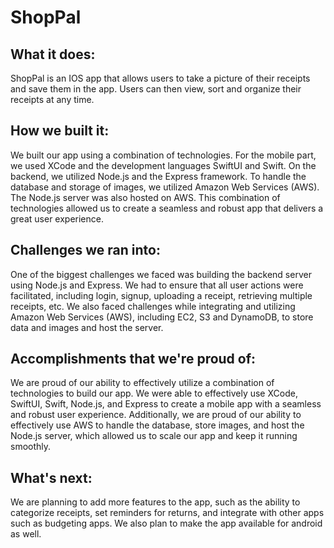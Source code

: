 # ShopPal

## What it does:
ShopPal is an IOS app that allows users to take a picture of their receipts and save them in the app. Users can then view, sort and organize their receipts at any time.

## How we built it: 
We built our app using a combination of technologies. For the mobile part, we used XCode and the development languages SwiftUI and Swift. On the backend, we utilized Node.js and the Express framework. To handle the database and storage of images, we utilized Amazon Web Services (AWS). The Node.js server was also hosted on AWS. This combination of technologies allowed us to create a seamless and robust app that delivers a great user experience.

## Challenges we ran into: 
One of the biggest challenges we faced was building the backend server using Node.js and Express. We had to ensure that all user actions were facilitated, including login, signup, uploading a receipt, retrieving multiple receipts, etc. We also faced challenges while integrating and utilizing Amazon Web Services (AWS), including EC2, S3 and DynamoDB, to store data and images and host the server.

## Accomplishments that we're proud of: 
We are proud of our ability to effectively utilize a combination of technologies to build our app. We were able to effectively use XCode, SwiftUI, Swift, Node.js, and Express to create a mobile app with a seamless and robust user experience. Additionally, we are proud of our ability to effectively use AWS to handle the database, store images, and host the Node.js server, which allowed us to scale our app and keep it running smoothly.

## What's next: 
We are planning to add more features to the app, such as the ability to categorize receipts, set reminders for returns, and integrate with other apps such as budgeting apps. We also plan to make the app available for android as well.
